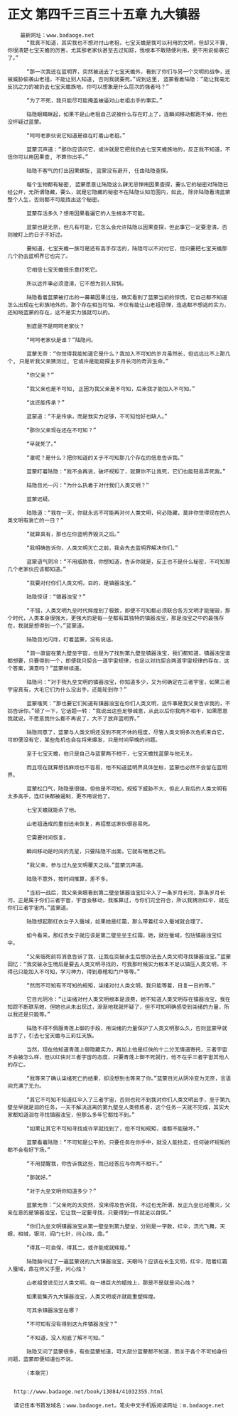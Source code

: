 # 正文 第四千三百三十五章 九大镇器
        最新网址：www.badaoge.net
          “我真不知道，其实我也不想对付山老祖，七宝天蟾是我可以利用的文明，但却又不算, 你很清楚七宝天蟾的厉害，尤其那老家伙甚至去过知踪，我根本不敢随便利用，更不用说偷袭它了。”
      
          “那一次我还在蓝明界，突然被送去了七宝天蟾外，看到了你们与另一个文明的战争，还被威胁偷袭山老祖，不能让别人知道, 否则我就要死。”说到这里, 蓝蒙看着陆隐：“能让我毫无反抗之力的被扔去七宝天蟾族地，你可以想象是什么层次的强者吗？”
      
          “为了不死，我只能尽可能掩盖被逼对山老祖出手的事实。”
      
          陆隐眼睛眯起，如果不是山老祖自己说被什么存在盯上了，连瞬间移动都跑不掉，他也没怀疑过蓝蒙。
      
          “呵呵老家伙说它知道是谁在盯着山老祖。”
      
          蓝蒙沉声道：“那你应该问它，或许就是它把我扔去七宝天蟾族地的，反正我不知道，不信你可以用因果查, 不算你出手。”
      
          陆隐不客气的打出因果螺旋, 蓝蒙没有避开, 任由陆隐查探。
      
          每个生物都有秘密, 蓝蒙愿意让陆隐这么肆无忌惮用因果查探，要么它的秘密对陆隐已经公开，无所谓隐藏，要么，就是它隐藏的秘密不在陆隐认知范围内，如此, 除非陆隐看清蓝蒙整个人生，否则都不可能找出这个秘密。
      
          蓝蒙存活多久？想用因果看遍它的人生根本不可能。
      
          蓝蒙也是无奈，但凡有可能，它怎么会允许陆隐以因果查探，但此事它一定要澄清，否则被盯上的日子不好过。
      
          要知道，七宝天蟾一族可是还有高手存活的，陆隐可以不对付它，但只要把七宝天蟾那几个扔去蓝明界它也完了。
      
          它相信七宝天蟾很乐意打死它。
      
          所以这件事必须澄清，它不想为别人背锅。
      
          陆隐看着蓝蒙被打出的一幕幕因果过往，确实看到了蓝蒙当初的惊慌，它自己都不知道怎么出现在七彩族地外的，那个存在相当可怕，不仅有能让山老祖忌惮，连逃都不想逃的实力，还知晓蓝蒙的存在，这不是实力强就可以的。
      
          到底是不是呵呵老家伙？
      
          “呵呵老家伙是谁？”陆隐问。
      
          蓝蒙无奈：“你觉得我能知道它是什么？我加入不可知的岁月虽然长，但远远比不上那几个, 只是听我父亲猜测过, 它或许是能窥探主岁月长河的奇异生命。”
      
          “你父亲？”
      
          “我父亲也是不可知, 正因为我父亲是不可知，后来我才能加入不可知。”
      
          “这还能传承？”
      
          蓝蒙道：“不是传承，而是我实力足够，不可知恰好也缺人。”
      
          “那你父亲现在还在不可知？”
      
          “早就死了。”
      
          “澈呢？是什么？把你知道的关于不可知那几个存在的信息告诉我。”
      
          蓝蒙盯着陆隐：“我不会再说，破坏规矩了，就算你不让我死，它们也能轻易弄死我。”
      
          陆隐目光一闪：“为什么执着于对付我们人类文明？”
      
          蓝蒙迟疑。
      
          陆隐道：“我在一天，你就永远不可能再对付人类文明，何必隐藏，莫非你觉得现在的人类文明有衰亡的一日？”
      
          “就算真有，那也在你蓝明界毁灭之后。”
      
          “我明确告诉你，人类文明灭亡之前，我会先去蓝明界解决你们。”
      
          蓝蒙语气阴冷：“不用威胁我，你想知道，告诉你就是，反正也不是什么秘密，不可知那几个老家伙应该都知道。”
      
          “我要对付你们人类文明，目的，是镇器浊宝。”
      
          陆隐惊讶：“镇器浊宝？”
      
          “不错，人类文明九垒时代辉煌到了极致，即便不可知都必须联合各方文明才能摧毁，那个时代，人类本身很强大，更强大的是每一垒都有其独特的镇器浊宝，那是浊宝之中的最强存在，我就是想得到一个。”蓝蒙道。
      
          陆隐目光闪烁，盯着蓝蒙，没有说话。
      
          “洄一直留在第九壁垒宇宙，也是为了找到第九壁垒镇器浊宝，我们都知道，镇器浊宝谁都想要，只要得到一个，即便我只契合一道宇宙规律，也足以对抗契合两道宇宙规律的存在，这个答案，满意吗？”蓝蒙继续道。
      
          陆隐问：“对于我九垒文明的镇器浊宝，你知道多少，又为何确定在三者宇宙，如果三者宇宙真有，大毛它们为什么没出手，还能轮到你？”
      
          蓝蒙嗤笑：“那也要它们知道有镇器浊宝在你们人类文明，这件事是我父亲告诉我的，不妨告诉你。”顿了一下，它话题一转：“我说出这些足够诚意，从此以后你我两不相干，如果愿意我就说，不愿意我什么都不再说了，大不了放弃蓝明界。”
      
          陆隐同意了，蓝蒙与人类文明还没到不死不休的程度，尽管人类文明多次危机来自它，可即便没有它，某些危机也会在将来爆发，只是时间早晚的问题。
      
          至于七宝天蟾，他只是自己与蓝蒙两不相干，七宝天蟾找蓝蒙与他无关。
      
          而且现在就算想找麻烦也不容易，他不知道蓝明界具体坐标，蓝蒙也必然不会留在蓝明界。
      
          蓝蒙松口气，陆隐是很强，但他是不可知，规矩下威胁不大，但此人背后的人类文明有太多高手，连红侠都被遏制，更不用说他了。
      
          七宝天蟾就能杀了他。
      
          山老祖造成的重创还未恢复，再招惹这家伙很容易死。
      
          它需要时间恢复。
      
          瞬间移动是时间的克星，只要陆隐不出面，它就有喘息之机。
      
          “我父亲，参与过九垒文明覆灭之战。”蓝蒙沉声道。
      
          陆隐不意外，按时间推算，差不多。
      
          “当初一战后，我父亲亲眼看到第二壁垒镇器浊宝红伞入了一条岁月长河，那条岁月长河，正是属于你们三者宇宙，宇宙会移动，我推算过，与你们完全符合，所以我猜测红伞，就在你们三者宇宙内。”蓝蒙道。
      
          陆隐想起那红衣女子入蜃域，如果她是红霜，那么带着红伞入蜃域就合理了。
      
          如今看来，那红衣女子就应该是第二壁垒垒主红霜，她，就在蜃域，包括镇器浊宝红伞。
      
          “父亲临死前将消息告诉了我，让我在突破永生后想办法去人类文明寻找镇器浊宝。”蓝蒙回忆：“我突破永生境后是要去人类文明寻找的，可我那时候实力根本不足以镇压人类文明，不得已只能加入不可知，学习神力，得到悬棺和门户等等。”
      
          “然而不可知有不可知的规矩，柒绪对付人类文明，我只能等着，日复一日的等。”
      
          它目光阴冷：“让柒绪对付人类文明根本是浪费，她不知道人类文明存在镇器浊宝，我在知踪不断联系她，但她也从未出现过，渐渐地我就怀疑了，但不可知明确感受到柒绪的力量，所以我还是只能等。”
      
          陆隐不得不佩服青莲上御的手段，用柒绪的力量保护了人类文明那么久，否则蓝蒙早就出手了，引去七宝天蟾与三彩扛天族。
      
          当然，现在他知道青莲上御隐藏实力，再加上他是红侠的十二分无情道寄托，三者宇宙不会被怎么样，但以红侠对三者宇宙的态度，只要青莲上御不死就行，他不在乎三者宇宙其他人的存亡。
      
          “我等来了确认柒绪死亡的结果，却没想到也等来了你。”蓝蒙目光从阴冷变为无奈，言语间充满了无力。
      
          “其它不可知不知道红伞入了三者宇宙，否则也轮不到我对你们人类文明出手，至于第九壁垒早就是洄的任务，一天不解决逃离的第九壁垒人类修炼者，这个任务一天就不完成，其实大家都知道洄在寻找镇器浊宝，但那么多年它都找不到。”
      
          “如果让其它不可知寻找或许早就找到了，但不可知规矩，谁都不能破坏。”
      
          蓝蒙看着陆隐：“不可知是公平的，只要任务在你手中，就没人能抢走，任何破坏规矩的都不会有好下场。”
      
          “不用提醒我，你告诉我这些，我已经答应与你两不相干。”
      
          “那就好。”
      
          “对于九垒文明你知道多少？”
      
          蓝蒙无奈：“父亲死的太突然，没来得及告诉我，不过也无所谓，反正九垒已经覆灭，父亲在意的是镇器浊宝，它让我一定要寻找，只要得到一件就足以自保。”
      
          “你们九垒文明镇器浊宝从第一壁垒到第九壁垒，分别是一字数，红伞，流光飞舞，天眼，相城，银河，阎门七针，问心烛，鼎。”
      
          “得其一可自保，得其二，或许能成就辉煌。”
      
          陆隐脑中过了一遍蓝蒙说的九大镇器浊宝，天眼吗？应该在长生文明，红伞，陪着红霜入蜃域，鼎在师父手里，问心烛？
      
          山老祖曾说见过人类文明，在一根巨大的蜡烛上，那是不是就是问心烛？
      
          如果能集齐九大镇器浊宝，人类文明或许就能重塑辉煌。
      
          可其余镇器浊宝在哪？
      
          “不可知有没有得到这九件镇器浊宝？”
      
          “不知道，没人彻底了解不可知。”
      
          陆隐又问了蓝蒙很多，有些蓝蒙知道，可大部分蓝蒙都不知道，而关于各个不可知身份问题，蓝蒙即便知道也不说。
      
          (本章完)
      
      
      http://www.badaoge.net/book/13084/41032355.html
      
      请记住本书首发域名：www.badaoge.net。笔尖中文手机版阅读网址：m.badaoge.net